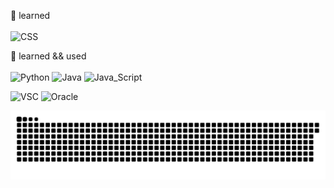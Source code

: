 <!-- 방문자 수 - hit \
[![Hits](https://hits.seeyoufarm.com/api/count/incr/badge.svg?url=https%3A%2F%2Fgithub.com%2Fkingdomunder&count_bg=%2379C83D&title_bg=%23555555&icon=&icon_color=%23E7E7E7&title=hits&edge_flat=false)](https://hits.seeyoufarm.com) 
방문자 수 - hit -->

 <!--  ============================================ Frequently used ==================================================-->
🌱 learned
<br><br>
![CSS](http://img.shields.io/badge/-CSS-0078D4?style=for-the-badge&logo=css3&logoColor=white)
<br>



<!--  ============================================ Frequently used ================================================== -->
🌼 learned && used
<br><br>
<img alt="Python" src ="https://img.shields.io/badge/Python-3776AB.svg?&style=for-the-badge&logo=Python&logoColor=f2f2f2">
<img alt="Java" src ="https://img.shields.io/badge/java-f2f2f2.svg?&style=for-the-badge&logo=Java&logoColor=ff4545">
<img alt="Java_Script" src ="https://img.shields.io/badge/Java_Script-fff200.svg?&style=for-the-badge&logo=Javascript&logoColor=2C2255">
<br>

<img alt="VSC" src ="https://img.shields.io/badge/VSC-black.svg?&style=for-the-badge&logo=VisualStudioCode&logoColor=5092bf">

<img alt="Oracle" src ="https://img.shields.io/badge/sql_developer-27b7e8.svg?&style=for-the-badge&logo=Oracle&logoColor=F80000">

<!--  ============================================ 뱀 api ==================================================-->
![snake gif](https://github.com/kingdomunder/kingdomunder/blob/output/github-contribution-grid-snake.svg)


<!--  ============================================ 참고 ==================================================-->
<!--
 [![뱃지이름](http://img.shields.io/badge/뱃지이름-배경색?style=for-the-badge&logo=로고이름&logoColor=로고색&link=링크)

![Ruby](http://img.shields.io/badge/-ruby-CC342D?style=for-the-badge&logo=Ruby&logoColor=white)   
![Atom](http://img.shields.io/badge/-atom-green?style=for-the-badge&logo=Atom&logoColor=66595C)
![Anaconda](http://img.shields.io/badge/-anaconda-black?style=for-the-badge&logo=anaconda&logoColor=44A833)
<img alt="HTML" src ="https://img.shields.io/badge/HTML-ffc37a.svg?&style=for-the-badge&logo=Html5&logoColor=E34F26">

<img alt="Vue.js" src ="https://img.shields.io/badge/vue.js-fff200.svg?&style=for-the-badge&logo=Vue.js&logoColor=4FC08D">
<img alt="Eclipse" src ="https://img.shields.io/badge/Eclipse-f2f2f2.svg?&style=for-the-badge&logo=Eclipse&logoColor=2C2255">
![Spring](http://img.shields.io/badge/-spring-f2f2f2?style=for-the-badge&logo=spring&logoColor=6DB33F)
-->


<!--
**kingdomunder/kingdomunder** is a ✨ _special_ ✨ repository because its `README.md` (this file) appears on your GitHub profile.

Here are some ideas to get you started:

- 🔭 I’m currently working on ...
- 🌱 I’m currently learning ...
- 👯 I’m looking to collaborate on ...
- 🤔 I’m looking for help with ...
- 💬 Ask me about ...
- 📫 How to reach me: ...
- 😄 Pronouns: ...
- ⚡ Fun fact: ...
-->




